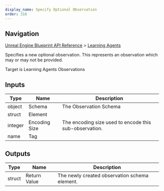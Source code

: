 ```yaml
---
display_name: Specify Optional Observation
order: 316
---
```

## Navigation

[Unreal Engine Blueprint API Reference](https://dev.epicgames.com/documentation/en-us/unreal-engine/BlueprintAPI) > [Learning Agents](https://dev.epicgames.com/documentation/en-us/unreal-engine/BlueprintAPI/LearningAgents)

Specifies a new optional observation. This represents an observation which may or may not be provided.

Target is Learning Agents Observations

## Inputs

| Type | Name | Description |
| --- | --- | --- |
| object | Schema | The Observation Schema |
| struct | Element |  |
| integer | Encoding Size | The encoding size used to encode this sub-observation. |
| name | Tag |  |

## Outputs

| Type | Name | Description |
| --- | --- | --- |
| struct | Return Value | The newly created observation schema element. |
